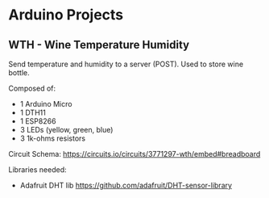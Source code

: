 # Arduino Projects

## WTH - Wine Temperature Humidity

Send temperature and humidity to a server (POST). Used to store wine bottle.

Composed of:
- 1 Arduino Micro
- 1 DTH11
- 1 ESP8266
- 3 LEDs (yellow, green, blue)
- 3 1k-ohms resistors

Circuit Schema: https://circuits.io/circuits/3771297-wth/embed#breadboard

Libraries needed:
- Adafruit DHT lib https://github.com/adafruit/DHT-sensor-library
